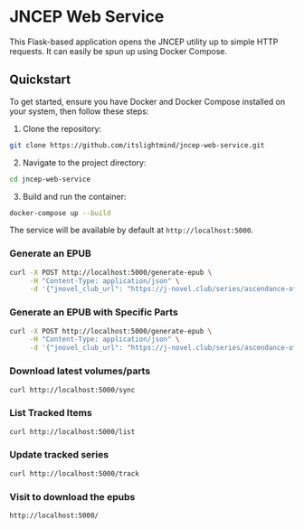 # JNCEP Web Service

This Flask-based application opens the JNCEP utility up to simple HTTP requests. It can easily be spun up using Docker Compose.

## Quickstart

To get started, ensure you have Docker and Docker Compose installed on your system, then follow these steps:

1. Clone the repository:

```bash
git clone https://github.com/itslightmind/jncep-web-service.git
```

2. Navigate to the project directory:

```bash
cd jncep-web-service
```

3. Build and run the container:

```bash
docker-compose up --build
```

The service will be available by default at `http://localhost:5000`.

### Generate an EPUB

```bash
curl -X POST http://localhost:5000/generate-epub \
     -H "Content-Type: application/json" \
     -d '{"jnovel_club_url": "https://j-novel.club/series/ascendance-of-a-bookworm#volume-1"}'
```

### Generate an EPUB with Specific Parts

```bash
curl -X POST http://localhost:5000/generate-epub \
     -H "Content-Type: application/json" \
     -d '{"jnovel_club_url": "https://j-novel.club/series/ascendance-of-a-bookworm#volume-1", "parts": "1-3"}'
```

### Download latest volumes/parts

```bash
curl http://localhost:5000/sync
```

### List Tracked Items

```bash
curl http://localhost:5000/list
```

### Update tracked series

```bash
curl http://localhost:5000/track
```

### Visit to download the epubs

```bash
http://localhost:5000/
```
